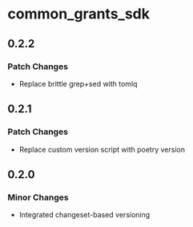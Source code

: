 # common_grants_sdk

## 0.2.2

### Patch Changes

- Replace brittle grep+sed with tomlq

## 0.2.1

### Patch Changes

- Replace custom version script with poetry version

## 0.2.0

### Minor Changes

- Integrated changeset-based versioning

